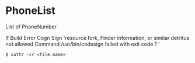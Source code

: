 # PhoneList
List of PhoneNumber


If Build Error Cogn Sign 'resource fork, Finder information, or similar detritus not allowed  Command /usr/bin/codesign failed with exit code 1 '
```shell
$ xattr -cr <file.name>
```

